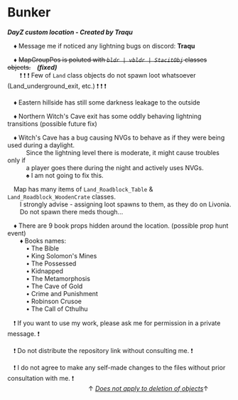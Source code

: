 # Bunker
***DayZ custom location - Created by Traqu***

&emsp;♦ Message me if noticed any lightning bugs on discord: **Traqu**  
  
&emsp;♦ ~~MapGroupPos is poluted with _`bldr | vbldr | StacitObj`_ classes objects.~~&emsp;**_(fixed)_**  
&emsp;&emsp;❗ ❗ ❗ Few of `Land` class objects do not spawn loot whatsoever (Land_underground_exit, etc.) ❗ ❗ ❗  
  
&emsp;♦ Eastern hillside has still some darkness leakage to the outside  

&emsp;♦ Northern Witch's Cave exit has some oddly behaving lightning transitions (possible future fix)  

&emsp;♦ Witch's Cave has a bug causing NVGs to behave as if they were being used during a daylight.  
&emsp;&emsp;&emsp;Since the lightning level there is moderate, it might cause troubles only if  
&emsp;&emsp;&emsp;a player goes there during the night and actively uses NVGs.   
&emsp;&emsp;&emsp;♠ I am not going to fix this.  

&emsp;Map has many items of `Land_Roadblock_Table` & `Land_Roadblock_WoodenCrate` classes.  
&emsp;&emsp;I strongly advise - assigning loot spawns to them, as they do on Livonia.  
&emsp;&emsp;Do not spawn there meds though...

&emsp;♦ There are 9 book props hidden around the location. (possible prop hunt event)  
&emsp;&emsp;♦ Books names:  
&emsp;&emsp;&emsp;• The Bible  
&emsp;&emsp;&emsp;• King Solomon's Mines  
&emsp;&emsp;&emsp;• The Possessed  
&emsp;&emsp;&emsp;• Kidnapped  
&emsp;&emsp;&emsp;• The Metamorphosis  
&emsp;&emsp;&emsp;• The Cave of Gold  
&emsp;&emsp;&emsp;• Crime and Punishment  
&emsp;&emsp;&emsp;• Robinson Crusoe  
&emsp;&emsp;&emsp;• The Call of Cthulhu

&emsp;❗ If you want to use my work, please ask me for permission in a private message. ❗  

&emsp;❗ Do not distribute the repository link without consulting me. ❗  

&emsp;❗ I do not agree to make any self-made changes to the files without prior consultation with me. ❗  
&emsp;&emsp;&emsp;&emsp;&emsp;&emsp;&emsp;&emsp;&emsp;&emsp;&emsp;&emsp;&emsp;↑ <ins>_Does not apply to deletion of objects_</ins>↑
